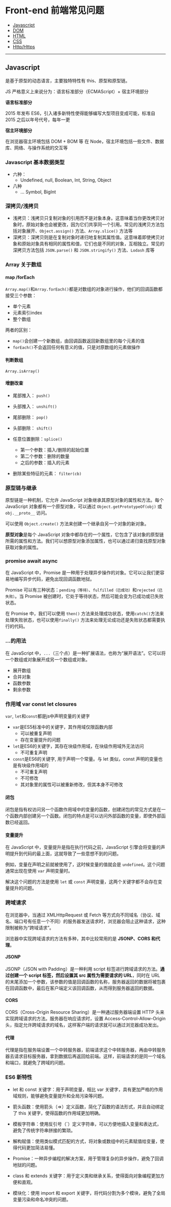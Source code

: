 # Front-end 前端常见问题

- [Javascript](#Javascript)
- [DOM](#DOM)
- [HTML](#HTML)
- [CSS](#CSS)
- [Http/Https](#Http/Https)


---

## Javascript

是基于原型的动态语言，主要独特特性有 this、原型和原型链。

JS 严格意义上来说分为：语言标准部分（ECMAScript）+ 宿主环境部分

**语言标准部分**

2015 年发布 ES6，引入诸多新特性使得能够编写大型项目变成可能，标准自 2015 之后以年号代号，每年一更

**宿主环境部分**

在浏览器宿主环境包括 DOM + BOM 等
在 Node，宿主环境包括一些文件、数据库、网络、与操作系统的交互等

### Javascript 基本数据类型

- 六种：
  - Undefined, null, Boolean, Int, String, Object
- 八种
  - ... Symbol, BigInt

### 深拷贝/浅拷贝

- 浅拷贝：浅拷贝只复制对象的引用而不是对象本身。这意味着当你更改拷贝对象时，原始对象也会被更改，因为它们共享同一个引用。常见的浅拷贝方法包括对象展开、`Object.assign()` 方法、`Array.slice()` 方法等
- 深拷贝：深拷贝则是在复制对象时递归地复制其属性值。这意味着即使拷贝对象和原始对象具有相同的属性和值，它们也是不同的对象，互相独立。常见的深拷贝方法包括 `JSON.parse()` 和 `JSON.stringify()` 方法、`Lodash` 库等

### Array 关于数组

#### map /forEach

`Array.map()`和`Array.forEach()`都是对数组的对象进行操作，他们的回调函数都接受三个参数：

- 单个元素
- 元素索引index
- 整个数组

两者的区别：

- `map()`会创建一个新数组，由回调函数返回新数组里的每个元素的值
- `forEach()`不会返回任何有意义的值，只是对原数组的元素做操作

#### 判断数组

`Array.isArray()`

#### 增删改查

- 尾部推入： `push()`
- 头部推入： `unshift()`
- 尾部删除： `pop()`
- 头部删除： `shift()`

- 任意位置删除：`splice()`
  - 第一个参数：插入/删除的起始位置
  - 第二个参数：删除的数量
  - 之后的参数：插入的元素

- 删除某些特征的元素： `filter(cb)`

### 原型链与继承

原型链是一种机制，它允许 JavaScript 对象继承其原型对象的属性和方法。每个 JavaScript 对象都有一个原型对象，可以通过 `Object.getPrototypeOf(obj)` 或 `obj.__proto__` 访问。

可以使用 `Object.create()` 方法来创建一个继承自另一个对象的新对象。

**原型对象**是每个 JavaScript 对象中都存在的一个属性，它包含了该对象的原型链所需的属性和方法。我们可以想原型对象添加属性，也可以通过递归查找原型对象获取对象的属性。

### promise await async

在 JavaScript 中，Promise 是一种用于处理异步操作的对象。它可以让我们更容易地编写异步代码，避免出现回调函数地狱。

Promise 可以有三种状态：`pending（等待）`、`fulfilled（已成功）`和`rejected（已失败）`。当 Promise 被创建时，它处于等待状态，然后可能会变为已成功或已失败状态。

在 Promise 中，我们可以使用 `then()` 方法来处理成功状态，使用` catch() `方法来处理失败状态，也可以使用`finally()` 方法来处理无论成功还是失败状态都需要执行的代码。


### ...的用法

在 JavaScript 中，`...`（三个点）是一种扩展语法，也称为“展开语法”。它可以将一个数组或对象展开成另一个数组或对象。

- 展开数组
- 合并对象
- 函数参数
- 剩余参数


### 作用域 var const let closures

`var`, `let`和`const`都是js中声明变量的关键字

- `var`是ES5标准中的关键字，其作用域仅限函数内部
  - 可以被重复声明
  - 存在变量提升的问题
- `let`是ES6的关键字，其存在块级作用域，在块级作用域外无法访问
  - 不可重复声明
- `const`是ES6的关键字, 用于声明一个常量。与 let 类似，const 声明的变量也是有块级作用域的
  - 不可重复声明
  - 不可修改
  - 其对象里的属性可以被重新修改，但其本身不可修改

#### 闭包

闭包是指有权访问另一个函数作用域中的变量的函数，创建闭包的常见方式是在一个函数内部创建另一个函数。闭包的特点是可以访问外部函数的变量，即使外部函数已经返回。

#### 变量提升

在 JavaScript 中，变量提升是指在执行代码之前，JavaScript 引擎会将变量的声明提升到代码的最上面，这就导致了一些意想不到的问题。

例如，变量在声明之前就被使用了，这时候变量的值就会是 `undefined`。这个问题通常出现在使用 `var` 声明变量时。

解决这个问题的方法是使用 `let` 或 `const` 声明变量，这两个关键字都不会存在变量提升的问题。

### 跨域请求

在浏览器中，当通过 XMLHttpRequest 或 Fetch 等方式向不同域名（协议、域名、端口号有任意一个不同）的服务器发送请求时，浏览器会阻止这种请求，这种限制被称为“跨域请求”。

浏览器中实现跨域请求的方法有多种，其中比较常用的是 **JSONP、CORS 和代理**。

#### JSONP

JSONP（JSON with Padding）是一种利用 script 标签进行跨域请求的方法。**通过创建一个 script 标签，然后设置其 src 属性为需要请求的 URL**，同时在 URL 的末尾添加一个参数，该参数的值是回调函数的名称，服务器返回的数据将被包裹在回调函数中，最后在客户端定义该回调函数，从而得到服务器返回的数据。

#### CORS

CORS（Cross-Origin Resource Sharing）是一种通过服务器端设置 HTTP 头来实现跨域请求的方法。服务器在响应请求时，设置 Access-Control-Allow-Origin 头，指定允许跨域请求的域名，这样客户端的请求就可以通过浏览器成功发出。

#### 代理

代理是指在服务端设置一个中转服务器，前端请求这个中转服务器，再由中转服务器去请求目标服务器，拿到数据后再返回给前端。这样，前端请求的是同一个域名和端口，就避免了跨域的问题。


### ES6 新特性

- let 和 const 关键字：用于声明变量，相比 var 关键字，具有更加严格的作用域规则，能够避免变量提升和全局污染等问题。

- 箭头函数：使用箭头（=>）定义函数，简化了函数的语法形式，并且自动绑定了 this 关键字，使得函数的作用域更加明确。

- 模板字符串：使用反引号（`）定义字符串，可以方便地插入变量和表达式，避免了传统字符串拼接的繁琐。

- 解构赋值：使用类似模式匹配的方式，将对象或数组中的元素赋值给变量，使得代码更加简洁易懂。

- Promise：一种异步编程的解决方案，用于管理复杂的异步操作，避免了回调地狱的问题。

- class 和 extends 关键字：用于定义类和继承关系，使得面向对象编程更加方便和直观。

- 模块化：使用 import 和 export 关键字，将代码分割为多个模块，避免了全局变量污染和命名冲突的问题。